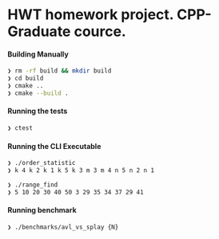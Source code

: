 # HWT homework project. CPP-Graduate cource.

#### Building Manually

```bash
❯ rm -rf build && mkdir build
❯ cd build
❯ cmake ..
❯ cmake --build .
```

#### Running the tests

```bash
❯ ctest
```

#### Running the CLI Executable

```bash
❯ ./order_statistic
❯ k 4 k 2 k 1 k 5 k 3 m 3 m 4 n 5 n 2 n 1
```

```bash
❯ ./range_find
❯ 5 10 20 30 40 50 3 29 35 34 37 29 41
```


#### Running benchmark

```bash
❯ ./benchmarks/avl_vs_splay {N}
```